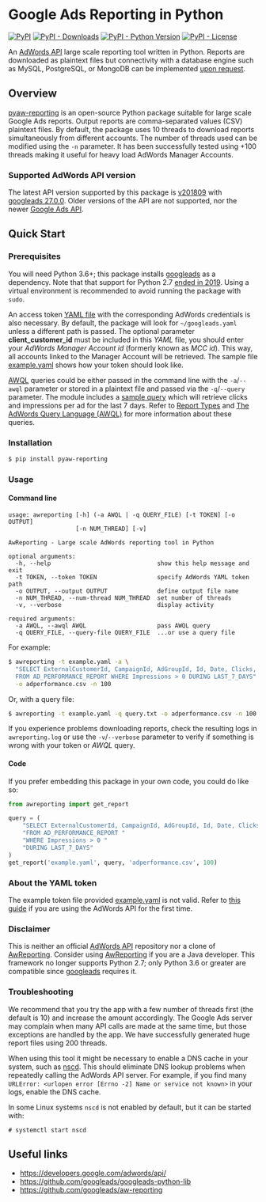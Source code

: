 # Google Ads Reporting in Python

[![PyPI](https://img.shields.io/pypi/v/pyaw-reporting)](https://pypi.org/project/pyaw-reporting/)
[![PyPI - Downloads](https://img.shields.io/pypi/dm/pyaw-reporting)](https://pypi.org/project/pyaw-reporting/)
[![PyPI - Python Version](https://img.shields.io/pypi/pyversions/pyaw-reporting)](https://pypi.org/project/pyaw-reporting/)
[![PyPI - License](https://img.shields.io/pypi/l/pyaw-reporting)](https://pypi.org/project/pyaw-reporting/)

An [AdWords API](https://developers.google.com/adwords/api/docs/guides/start) large scale reporting tool written in
Python. Reports are downloaded as plaintext files but connectivity with a database engine such as MySQL, PostgreSQL, or
MongoDB can be implemented [upon request](https://github.com/gmontamat/pyaw-reporting/issues).

## Overview

[pyaw-reporting](https://github.com/gmontamat/pyaw-reporting) is an open-source Python package suitable for large scale
Google Ads reports. Output reports are comma-separated values (CSV) plaintext files. By default, the package uses 10
threads to download reports simultaneously from different accounts. The number of threads used can be modified using
the `-n` parameter. It has been successfully tested using +100 threads making it useful for heavy load AdWords Manager
Accounts.

### Supported AdWords API version

The latest API version supported by this package is
[v201809](https://ads-developers.googleblog.com/2018/09/announcing-v201809-of-adwords-api.html) with
[googleads 27.0.0](https://pypi.python.org/pypi/googleads). Older versions of the API are not supported, nor the newer
[Google Ads API](https://developers.google.com/google-ads/api/docs/start).

## Quick Start

### Prerequisites

You will need Python 3.6+; this package installs [googleads](https://pypi.python.org/pypi/googleads) as a dependency.
Note that that support for Python 2.7
[ended in 2019](https://ads-developers.googleblog.com/2019/10/python-2-deprecation-in-google-ads-api.html). Using a
virtual environment is recommended to avoid running the package with `sudo`.

An access token [YAML file](#about-the-yaml-token) with the corresponding AdWords credentials is also necessary. By
default, the package will look for `~/googleads.yaml` unless a different path is passed. The optional parameter
**client\_customer\_id** must be included in this *YAML* file, you should enter your *AdWords Manager Account id*
(formerly known as *MCC id*). This way, all accounts linked to the Manager Account will be retrieved. The sample file
[example.yaml](awreporting/example.yaml) shows how your token should look like.

[AWQL](https://developers.google.com/adwords/api/docs/guides/awql) queries could be either passed in the command line
with the `-a`/`--awql` parameter or stored in a plaintext file and passed via the `-q`/`--query` parameter. The module
includes a [sample query](awreporting/query.txt) which will retrieve clicks and impressions per ad for the last 7 days.
Refer to [Report Types](https://developers.google.com/adwords/api/docs/appendix/reports) and
[The AdWords Query Language (AWQL)](https://developers.google.com/adwords/api/docs/guides/awql) for more information
about these queries.

### Installation

```bash
$ pip install pyaw-reporting
```

### Usage

#### Command line

```
usage: awreporting [-h] (-a AWQL | -q QUERY_FILE) [-t TOKEN] [-o OUTPUT]
                   [-n NUM_THREAD] [-v]

AwReporting - Large scale AdWords reporting tool in Python

optional arguments:
  -h, --help                              show this help message and exit
  -t TOKEN, --token TOKEN                 specify AdWords YAML token path
  -o OUTPUT, --output OUTPUT              define output file name
  -n NUM_THREAD, --num-thread NUM_THREAD  set number of threads
  -v, --verbose                           display activity

required arguments:
  -a AWQL, --awql AWQL                    pass AWQL query
  -q QUERY_FILE, --query-file QUERY_FILE  ...or use a query file
```

For example:

```bash
$ awreporting -t example.yaml -a \
  "SELECT ExternalCustomerId, CampaignId, AdGroupId, Id, Date, Clicks, Impressions \
  FROM AD_PERFORMANCE_REPORT WHERE Impressions > 0 DURING LAST_7_DAYS" \
  -o adperformance.csv -n 100
```

Or, with a query file:

```bash
$ awreporting -t example.yaml -q query.txt -o adperformance.csv -n 100
```

If you experience problems downloading reports, check the resulting logs in `awreporting.log` or use the
`-v`/`--verbose` parameter to verify if something is wrong with your token or *AWQL* query.

#### Code

If you prefer embedding this package in your own code, you could do like so:

```python
from awreporting import get_report

query = (
    "SELECT ExternalCustomerId, CampaignId, AdGroupId, Id, Date, Clicks, Impressions "
    "FROM AD_PERFORMANCE_REPORT "
    "WHERE Impressions > 0 "
    "DURING LAST_7_DAYS"
)
get_report('example.yaml', query, 'adperformance.csv', 100)
```

### About the YAML token

The example token file provided [example.yaml](awreporting/example.yaml) is not valid. Refer to
[this guide](https://developers.google.com/adwords/api/docs/guides/first-api-call) if you are using the AdWords API for
the first time.

### Disclaimer

This is neither an official [AdWords API](https://developers.google.com/adwords/api/) repository nor a clone of
[AwReporting](https://github.com/googleads/aw-reporting). Consider using
[AwReporting](https://github.com/googleads/aw-reporting) if you are a Java developer. This framework no longer supports
Python 2.7; only Python 3.6 or greater are compatible since
[googleads](https://github.com/googleads/googleads-python-lib#python-versions) requires it.

### Troubleshooting

We recommend that you try the app with a few number of threads first (the default is 10) and increase the amount
accordingly. The Google Ads server may complain when many API calls are made at the same time, but those exceptions are
handled by the app. We have successfully generated huge report files using 200 threads.

When using this tool it might be necessary to enable a DNS cache in your system, such as
[nscd](http://man7.org/linux/man-pages/man8/nscd.8.html). This should eliminate DNS lookup problems when repeatedly
calling the AdWords API server. For example, if you find
many `URLError: <urlopen error [Errno -2] Name or service not known>` in your logs, enable the DNS cache.

In some Linux systems `nscd` is not enabled by default, but it can be started with:

```
# systemctl start nscd
```

## Useful links

* https://developers.google.com/adwords/api/
* https://github.com/googleads/googleads-python-lib
* https://github.com/googleads/aw-reporting
